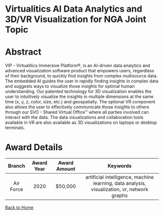 
Virtualitics AI Data Analytics and 3D/VR Visualization for NGA Joint Topic
==========================================================================

# Abstract


VIP - Virtualitics Immersive Platform®, is an AI-driven data analytics and advanced visualization software product that empowers users, regardless of their background, to quickly find insights from complex multisource data. The embedded AI guides the user in rapidly finding insights in complex data and suggests ways to visualize those insights for optimal human understanding. Our patented technology for 3D visualization enables the user to intuitively visualize the insights in multiple dimensions at the same time (x, y, z, color, size, etc.) and geospatially. The optional VR component also allows the user to effectively communicate those insights to others through our SVO - Shared Virtual Office™ where all parties involved can interact with the data. The data visualizations and collaboration tools available in VR are also available as 3D visualizations on laptops or desktop terminals.  

# Award Details

|Branch|Award Year|Award Amount|Keywords|
| :---: | :---: | :---: | :---: |
|Air Force|2020|$50,000|artificial intelligence, machine learning, data analysis, visualization, vr, network graphs|
  
  


[Back to Home](https://github.com/chrischow/dod_sbir_awards/Reports/DJ/#1756)